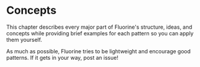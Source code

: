 # Concepts

This chapter describes every major part of Fluorine's structure, ideas, and
concepts while providing brief examples for each pattern so you can apply
them yourself.

As much as possible, Fluorine tries to be lightweight and encourage good
patterns. If it gets in your way, post an issue!

